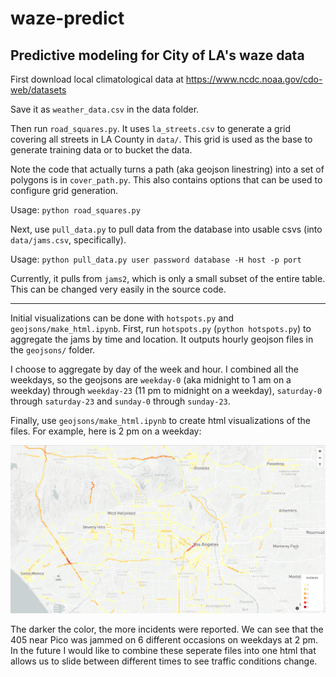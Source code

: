# waze-predict
## Predictive modeling for City of LA's waze data

First download local climatological data at https://www.ncdc.noaa.gov/cdo-web/datasets

Save it as `weather_data.csv` in the data folder.

Then run `road_squares.py`. It uses `la_streets.csv` to generate a grid covering all streets in LA County in  `data/`. This grid is used as the base to generate training data or to bucket the data.

Note the code that actually turns a path (aka geojson linestring) into a set of polygons is in `cover_path.py`. This also contains options that can be used to configure grid generation.

Usage: `python road_squares.py`

Next, use `pull_data.py` to pull data from the database into usable csvs (into `data/jams.csv`, specifically).

Usage: `python pull_data.py user password database -H host -p port`

Currently, it pulls from `jams2`, which is only a small subset of the entire table. This can be changed very easily in the source code. 

------------

Initial visualizations can be done with `hotspots.py` and `geojsons/make_html.ipynb`. First, run `hotspots.py` (`python hotspots.py`) to aggregate the jams by time and location. It outputs hourly geojson files in the `geojsons/` folder. 

I choose to aggregate by day of the week and hour. I combined all the weekdays, so the geojsons are `weekday-0` (aka midnight to 1 am on a weekday) through `weekday-23` (11 pm to midnight on a weekday), `saturday-0` through `saturday-23` and `sunday-0` through `sunday-23`.

Finally, use `geojsons/make_html.ipynb` to create html visualizations of the files. For example, here is 2 pm on a weekday:

![image](images/latraffic.png)

The darker the color, the more incidents were reported. We can see that the 405 near Pico was jammed on 6 different occasions on weekdays at 2 pm. In the future I would like to combine these seperate files into one html that allows us to slide between different times to see traffic conditions change. 

